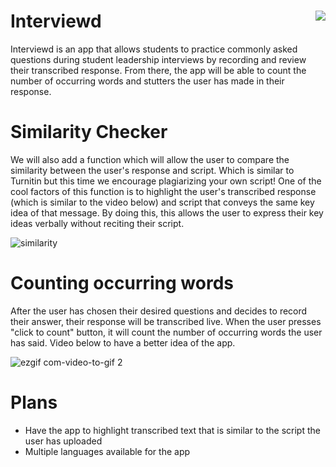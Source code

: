 
# Interviewd <img align="right" src=https://user-images.githubusercontent.com/43848242/46546681-5baa4780-c8fc-11e8-8b6d-cc154a2ce168.png>


Interviewd is an app that allows students to practice commonly asked questions during student leadership interviews by recording and review their transcribed response. From there, the app will be able to count the number of occurring words and stutters the user has made in their response. 


# Similarity Checker 

We will also add a function which will allow the user to compare the similarity between the user's response and script. Which is similar to Turnitin but this time we encourage plagiarizing your own script! One of the cool factors of this function is to highlight the user's transcribed response (which is similar to the video below) and script that conveys the same key idea of that message. By doing this, this allows the user to express their key ideas verbally without reciting their script. 


![similarity](https://user-images.githubusercontent.com/43848242/46573669-3cc6b680-c9cb-11e8-8530-298fbf285e8b.JPG)


# Counting occurring words 
After the user has chosen their desired questions and decides to record their answer, their response will be transcribed live. When the user presses "click to count" button, it will count the number of occurring words the user has said.
Video below to have a better idea of the app. 



![ezgif com-video-to-gif 2](https://user-images.githubusercontent.com/43848242/46573645-e0fc2d80-c9ca-11e8-9566-c975ecfa8d0e.gif)









# Plans 

* Have the app to highlight transcribed text that is similar to the script the user has uploaded 
* Multiple languages available for the app 


